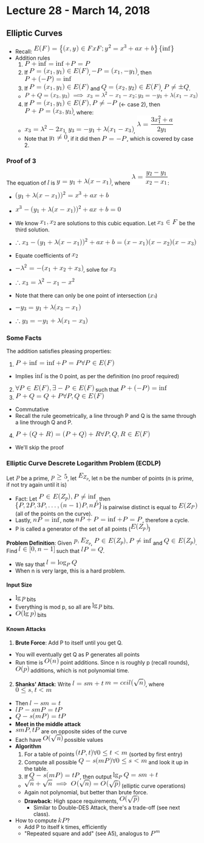 # Lecture 28 - March 14, 2018

## Elliptic Curves
- Recall: ![latex-f9187384-6422-4971-ab72-f5515371f9b1](data/lecture28/latex-f9187384-6422-4971-ab72-f5515371f9b1.png)
- Addition rules
  1. ![latex-d142f66f-92ee-4ff8-8cc0-bfb54be3766d](data/lecture28/latex-d142f66f-92ee-4ff8-8cc0-bfb54be3766d.png)
  2. If ![latex-a7df22a4-2305-4f97-98de-d6742aca2856](data/lecture28/latex-a7df22a4-2305-4f97-98de-d6742aca2856.png), ![latex-258dab13-74f5-42c8-9f85-9bdb4d10524c](data/lecture28/latex-258dab13-74f5-42c8-9f85-9bdb4d10524c.png), then ![latex-7d30ffe8-8ea6-4fae-a25d-d29d1e9b70fe](data/lecture28/latex-7d30ffe8-8ea6-4fae-a25d-d29d1e9b70fe.png)
  3. If ![latex-997e6444-01a0-4247-b7d8-3d3d9f2e8366](data/lecture28/latex-997e6444-01a0-4247-b7d8-3d3d9f2e8366.png) and ![latex-96fa3f7c-445e-41c8-8931-00265479c896](data/lecture28/latex-96fa3f7c-445e-41c8-8931-00265479c896.png), ![latex-0585946a-2e85-4522-8ec3-3e2a1a6de067](data/lecture28/latex-0585946a-2e85-4522-8ec3-3e2a1a6de067.png).
    - ![latex-03f954a9-e9ea-4293-8b40-9e28dd810ad8](data/lecture28/latex-03f954a9-e9ea-4293-8b40-9e28dd810ad8.png)
  4. If ![latex-a4075598-a3b1-4f50-b33c-354220dd6b45](data/lecture28/latex-a4075598-a3b1-4f50-b33c-354220dd6b45.png) (<- case 2), then ![latex-e9c11863-007e-4539-9ac7-d58784fcd9b9](data/lecture28/latex-e9c11863-007e-4539-9ac7-d58784fcd9b9.png), where:
    - ![latex-4aa33e2d-6fc3-438a-bac7-4f01d69b7eff](data/lecture28/latex-4aa33e2d-6fc3-438a-bac7-4f01d69b7eff.png), ![latex-93cef2ea-2923-43cc-a9b9-ecc1af56b907](data/lecture28/latex-93cef2ea-2923-43cc-a9b9-ecc1af56b907.png), ![latex-0230fe85-7c9a-4f31-a929-2ae07396e431](data/lecture28/latex-0230fe85-7c9a-4f31-a929-2ae07396e431.png)
    - Note that ![latex-a0ef30a0-4110-4870-9e2f-250e3974fae9](data/lecture28/latex-a0ef30a0-4110-4870-9e2f-250e3974fae9.png), if it did then ![latex-2967b555-d73f-40fb-a320-d62c914a056c](data/lecture28/latex-2967b555-d73f-40fb-a320-d62c914a056c.png), which is covered by case 2.

### Proof of 3

The equation of ![latex-7efbaba9-8649-4f0d-b67d-01edb41a158d](data/lecture28/latex-7efbaba9-8649-4f0d-b67d-01edb41a158d.png) is ![latex-5896a161-eb5d-4aab-ab4d-ae9646ade530](data/lecture28/latex-5896a161-eb5d-4aab-ab4d-ae9646ade530.png), where ![latex-d1970454-b6b1-4bd8-b9b4-a7c087a439aa](data/lecture28/latex-d1970454-b6b1-4bd8-b9b4-a7c087a439aa.png):
- ![latex-51cbec59-b8ba-4734-b396-0e9a27b87447](data/lecture28/latex-51cbec59-b8ba-4734-b396-0e9a27b87447.png)
- ![latex-fcd10ef8-6064-4b41-9946-a0faa4d486e7](data/lecture28/latex-fcd10ef8-6064-4b41-9946-a0faa4d486e7.png)
- We know ![latex-aeb55ee3-7dae-429a-a64d-171b4c55f42f](data/lecture28/latex-aeb55ee3-7dae-429a-a64d-171b4c55f42f.png) are solutions to this cubic equation. Let ![latex-e780b965-8294-4d05-9629-024ff4e12787](data/lecture28/latex-e780b965-8294-4d05-9629-024ff4e12787.png) be the third solution.
- ![latex-d897a520-67d7-4ac2-9c89-f5b4b1a58fd0](data/lecture28/latex-d897a520-67d7-4ac2-9c89-f5b4b1a58fd0.png)
- Equate coefficients of ![latex-2ca79aef-1582-4643-bdfc-56865060d863](data/lecture28/latex-2ca79aef-1582-4643-bdfc-56865060d863.png)
- ![latex-c034d4fe-2e12-436f-aca2-983b05d72a7c](data/lecture28/latex-c034d4fe-2e12-436f-aca2-983b05d72a7c.png), solve for ![latex-498e23f9-2012-44f4-854c-6e7d3ed29646](data/lecture28/latex-498e23f9-2012-44f4-854c-6e7d3ed29646.png)
- ![latex-dc7a7798-9f4b-44d9-84a3-ac5c3fc38d4a](data/lecture28/latex-dc7a7798-9f4b-44d9-84a3-ac5c3fc38d4a.png)
- Note that there can only be one point of intersection (![latex-51ba72dd-c831-491b-9a42-cb400decb1f5](data/lecture28/latex-51ba72dd-c831-491b-9a42-cb400decb1f5.png))

- ![latex-847b680e-98e6-495e-a865-137472029bf4](data/lecture28/latex-847b680e-98e6-495e-a865-137472029bf4.png)
- ![latex-96a5ed97-45cc-46b8-a68a-c05099b994e3](data/lecture28/latex-96a5ed97-45cc-46b8-a68a-c05099b994e3.png)

### Some Facts

The addition satisfies pleasing properties:
1. ![latex-566df1a7-1e05-4ce6-98b4-d246f299bc19](data/lecture28/latex-566df1a7-1e05-4ce6-98b4-d246f299bc19.png)
  - Implies ![latex-98378c2b-91d7-4c8c-b972-5fa2e252e4ca](data/lecture28/latex-98378c2b-91d7-4c8c-b972-5fa2e252e4ca.png) is the 0 point, as per the definition (no proof required)
2. ![latex-57b51b32-eeaf-4be3-a0d8-aecb2f3ff690](data/lecture28/latex-57b51b32-eeaf-4be3-a0d8-aecb2f3ff690.png) such that ![latex-9ea1dac7-c2a0-421b-8fd8-8c11d8a1100c](data/lecture28/latex-9ea1dac7-c2a0-421b-8fd8-8c11d8a1100c.png)
3. ![latex-5104fddb-88e8-46db-95ce-2f0c3e2a0d93](data/lecture28/latex-5104fddb-88e8-46db-95ce-2f0c3e2a0d93.png)
  - Commutative
  - Recall the rule geometrically, a line through P and Q is the same through a line through Q and P.
4. ![latex-0026ba3f-4461-4cba-a6d7-37ebf132073e](data/lecture28/latex-0026ba3f-4461-4cba-a6d7-37ebf132073e.png)
  - We'll skip the proof

### Elliptic Curve Descrete Logarithm Problem (ECDLP)

Let ![latex-41d8da36-2358-4092-97b2-61f537b51025](data/lecture28/latex-41d8da36-2358-4092-97b2-61f537b51025.png) be a prime, ![latex-26a6dfdb-73d5-47c4-96c0-61c36f54fbc2](data/lecture28/latex-26a6dfdb-73d5-47c4-96c0-61c36f54fbc2.png), let ![latex-bc4f147e-ccac-4bbc-8619-bd81a66087b8](data/lecture28/latex-bc4f147e-ccac-4bbc-8619-bd81a66087b8.png), let n be the number of points (n is prime, if not try again until it is)
- Fact: Let ![latex-3374c2aa-814f-4d85-974e-ca4f36683459](data/lecture28/latex-3374c2aa-814f-4d85-974e-ca4f36683459.png), then ![latex-2b378a75-48b8-4c8a-b9c5-8a52b1e0582b](data/lecture28/latex-2b378a75-48b8-4c8a-b9c5-8a52b1e0582b.png) is pairwise distinct is equal to ![latex-c18b7bfb-5482-4f92-965d-7f878758c1c2](data/lecture28/latex-c18b7bfb-5482-4f92-965d-7f878758c1c2.png) (all of the points on the curve).
- Lastly, ![latex-69fa7740-2c74-4d04-ae0c-d1746276a6ac](data/lecture28/latex-69fa7740-2c74-4d04-ae0c-d1746276a6ac.png), note ![latex-b38432de-d8f1-461c-a5fd-c08767531e3e](data/lecture28/latex-b38432de-d8f1-461c-a5fd-c08767531e3e.png), therefore a cycle.
- P is called a generator of the set of all points (![latex-cf833175-5477-44ef-adab-599e5bb86227](data/lecture28/latex-cf833175-5477-44ef-adab-599e5bb86227.png))

**Problem Definition**: Given ![latex-2aa78c45-7ab1-4ff3-8e92-2317ceae3fed](data/lecture28/latex-2aa78c45-7ab1-4ff3-8e92-2317ceae3fed.png), ![latex-bd2ce70e-eab5-43e1-87a3-53831127c48f](data/lecture28/latex-bd2ce70e-eab5-43e1-87a3-53831127c48f.png) and ![latex-c91b77b4-cb65-41b6-963b-b7fd6ba46a7f](data/lecture28/latex-c91b77b4-cb65-41b6-963b-b7fd6ba46a7f.png). Find ![latex-3f3efaed-132b-485d-83d2-1632d5e29cc4](data/lecture28/latex-3f3efaed-132b-485d-83d2-1632d5e29cc4.png) such that ![latex-33cb59cd-4dde-486d-a7f4-0e03c51b310d](data/lecture28/latex-33cb59cd-4dde-486d-a7f4-0e03c51b310d.png).
- We say that ![latex-3ae96588-7876-4b14-8835-7061f194bf3e](data/lecture28/latex-3ae96588-7876-4b14-8835-7061f194bf3e.png)
- When n is very large, this is a hard problem.

#### Input Size
- ![latex-5177ff34-a08f-4e3d-ac24-e37036494c31](data/lecture28/latex-5177ff34-a08f-4e3d-ac24-e37036494c31.png) bits
- Everything is mod p, so all are ![latex-7752fb38-5e0c-4f95-86da-d339bc483095](data/lecture28/latex-7752fb38-5e0c-4f95-86da-d339bc483095.png) bits.
- ![latex-049ee94c-fd14-448d-a2ab-af2d150bdb53](data/lecture28/latex-049ee94c-fd14-448d-a2ab-af2d150bdb53.png) bits

#### Known Attacks
1. **Brute Force**: Add P to itself until you get Q.
  - You will eventually get Q as P generates all points
  - Run time is ![latex-216f4386-3899-4839-9282-2ab4ba2e4ba3](data/lecture28/latex-216f4386-3899-4839-9282-2ab4ba2e4ba3.png) point additions. Since n is roughly p (recall rounds), ![latex-6d2aadeb-3008-43b9-95be-e7f848e9a300](data/lecture28/latex-6d2aadeb-3008-43b9-95be-e7f848e9a300.png) additions, which is not polynomial time.
2. **Shanks' Attack**: Write ![latex-ca0036b1-c91e-4a1e-87db-1c6d5b774d9a](data/lecture28/latex-ca0036b1-c91e-4a1e-87db-1c6d5b774d9a.png) ![latex-6720e88a-0363-4e89-ac83-8e69bb9615b9](data/lecture28/latex-6720e88a-0363-4e89-ac83-8e69bb9615b9.png), where ![latex-333fa21a-4410-4b5c-99a4-e1ab8aefb279](data/lecture28/latex-333fa21a-4410-4b5c-99a4-e1ab8aefb279.png)
  - Then ![latex-d338de07-1437-4380-9dc1-01ef901f808a](data/lecture28/latex-d338de07-1437-4380-9dc1-01ef901f808a.png)
  - ![latex-e126b110-0a2b-47de-abc6-434016b2b44f](data/lecture28/latex-e126b110-0a2b-47de-abc6-434016b2b44f.png)
  - ![latex-240823b8-6e54-4e49-b0dd-a9e14e321d92](data/lecture28/latex-240823b8-6e54-4e49-b0dd-a9e14e321d92.png)
  - **Meet in the middle attack**
  - ![latex-b7d46cc5-948a-4519-aa59-555c3ebae658](data/lecture28/latex-b7d46cc5-948a-4519-aa59-555c3ebae658.png) are on opposite sides of the curve
  - Each have ![latex-f2f55e0d-2e6d-499e-9013-59b4ddc1dff8](data/lecture28/latex-f2f55e0d-2e6d-499e-9013-59b4ddc1dff8.png) possible values
  - **Algorithm**
    1. For a table of points ![latex-79e4fc7a-56ec-4d04-bd33-7a435631648f](data/lecture28/latex-79e4fc7a-56ec-4d04-bd33-7a435631648f.png) (sorted by first entry)
    2. Compute all possible ![latex-d6c1788e-05a4-43a9-a95e-a57de735ab28](data/lecture28/latex-d6c1788e-05a4-43a9-a95e-a57de735ab28.png) and look it up in the table.
    3. If ![latex-e518a24e-fc4c-4e76-8905-b70ac06690b8](data/lecture28/latex-e518a24e-fc4c-4e76-8905-b70ac06690b8.png), then output ![latex-ca480c3f-3218-4022-9f0c-8e70fb93fefb](data/lecture28/latex-ca480c3f-3218-4022-9f0c-8e70fb93fefb.png)
    - ![latex-99deec95-5028-46e0-851d-2abcb1a55099](data/lecture28/latex-99deec95-5028-46e0-851d-2abcb1a55099.png) (elliptic curve operations)
    - Again not polynomial, but better than brute force.
    - **Drawback**: High space requirements, ![latex-97382479-4a4e-428c-8441-c2d4b0900f46](data/lecture28/latex-97382479-4a4e-428c-8441-c2d4b0900f46.png)
      - Similar to Double-DES Attack, there's a trade-off (see next class).
  - How to compute ![latex-e58ee0b7-8627-458f-b3bb-e62a197002c4](data/lecture28/latex-e58ee0b7-8627-458f-b3bb-e62a197002c4.png)?
    - Add P to itself k times, efficiently
    - "Repeated square and add" (see A5), analogus to ![latex-4307bbac-65ab-4af3-9c38-7a456442ed62](data/lecture28/latex-4307bbac-65ab-4af3-9c38-7a456442ed62.png)
